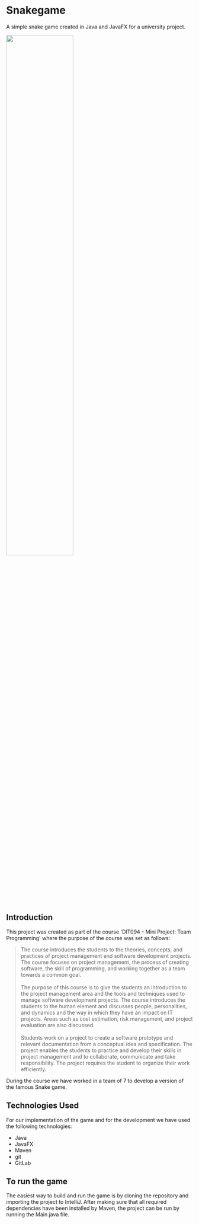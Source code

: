 # Snakegame
A simple snake game created in Java and JavaFX for a university project.

<img src="https://github.com/jnsltk/snakegame/assets/46890983/d2183b44-397f-4a7c-841a-5f7b6ee7adeb" style="width:60%">

## Introduction
This project was created as part of the course 'DIT094 - Mini Project: Team Programming' where the purpose of the course was set as follows:

> The course introduces the students to the theories, concepts, and practices of project management and software development projects. The course focuses on project management, the process of creating software, the skill of programming, and working together as a team towards a common goal. <br> <br> 
The purpose of this course is to give the students an introduction to the project management area and the tools and techniques used to manage software development projects. The course introduces the students to the human element and discusses people, personalities, and dynamics and the way in which they have an impact on IT projects. Areas such as cost estimation, risk management, and project evaluation are also discussed. <br> <br> 
Students work on a project to create a software prototype and relevant documentation from a conceptual idea and specification. The project enables the students to practice and develop their skills in project management and to collaborate, communicate and take responsibility. The project requires the student to organize their work efficiently.

During the course we have worked in a team of 7 to develop a version of the famous Snake game. 

## Technologies Used
For our implementation of the game and for the development we have used the following technologies:
- Java
- JavaFX
- Maven
- git
- GitLab

## To run the game
The easiest way to build and run the game is by cloning the repository and importing the project to IntelliJ. After making sure that all required dependencies have been installed by Maven, the project can be run by running the Main.java file.

